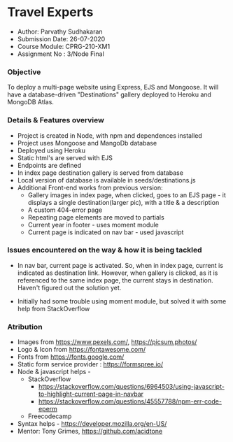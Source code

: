 # Travel Experts

- Author: Parvathy Sudhakaran
- Submission Date: 26-07-2020
- Course Module: CPRG-210-XM1
- Assignment No : 3/Node Final


### Objective

To deploy a multi-page website using Express, EJS and Mongoose. It will have a database-driven "Destinations" gallery deployed to Heroku and MongoDB Atlas.

### Details & Features overview

- Project is created in Node, with npm and dependences installed
- Project uses Mongoose and MangoDb database
- Deployed using Heroku
- Static html's are served with EJS
- Endpoints are defined
- In index page destination gallery is served from database
- Local version of database is available in seeds/destinations.js
- Additional Front-end works from previous version:
  - Gallery images in index page, when clicked, goes to an EJS page - it displays a single destination(larger pic), with a title & a description
  - A custom 404-error page
  - Repeating page elements are moved to partials
  - Current year in footer - uses moment module
  - Current page is indicated on nav bar - used javascript


### Issues encountered on the way & how it is being tackled

 - In nav bar, current page is activated. So, when in index page, current is indicated as destination link. However, when gallery is clicked, as it is referenced to the same index page, the current stays in destination. Haven't figured out the solution yet.  

 - Initially had some trouble using moment module, but solved it with some help from StackOverflow
   
### Atribution

- Images from https://www.pexels.com/, https://picsum.photos/
- Logo & Icon from https://fontawesome.com/
- Fonts from https://fonts.google.com/ 
- Static form service provider : https://formspree.io/
- Node & javascript helps -
  - StackOverflow 
    - https://stackoverflow.com/questions/6964503/using-javascript-to-highlight-current-page-in-navbar
    - https://stackoverflow.com/questions/45557788/npm-err-code-eperm
  - Freecodecamp
- Syntax helps - https://developer.mozilla.org/en-US/
- Mentor: Tony Grimes, https://github.com/acidtone  






